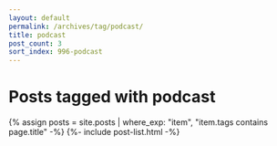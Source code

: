 ```yaml
---
layout: default
permalink: /archives/tag/podcast/
title: podcast
post_count: 3
sort_index: 996-podcast
---
```

<h1 class="page-heading">Posts tagged with podcast</h1>
{% assign posts = site.posts | where_exp: "item", "item.tags contains page.title" -%}
{%- include post-list.html -%}
